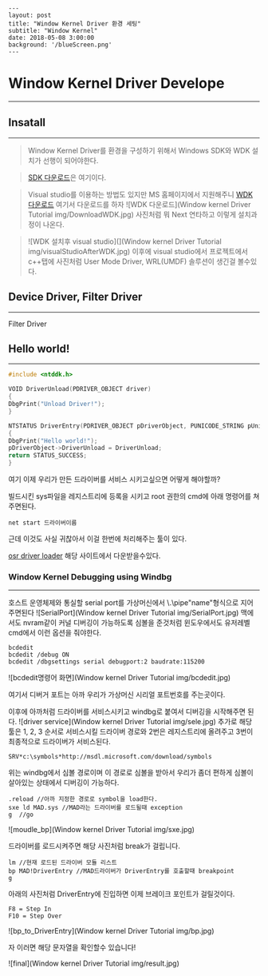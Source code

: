 ```
---
layout: post
title: "Window Kernel Driver 환경 세팅"
subtitle: "Window Kernel"
date: 2018-05-08 3:00:00
background: '/blueScreen.png'
---
```

# Window Kernel Driver Develope
--------

## Insatall
--------------------
>Window Kernel Driver를 환경을 구성하기 위해서 Windows SDK와 WDK 설치가 선행이 되어야한다.

>[SDK 다운로드](https://developer.microsoft.com/en-us/windows/downloads/windows-10-sdk)은 여기이다.

>Visual studio를 이용하는 방법도 있지만 MS 홈페이지에서 지원해주니 [WDK 다운로드](https://docs.microsoft.com/en-us/windows-hardware/drivers/download-the-wdk) 여기서 다운로드를 하자
>![WDK 다운로드](Window kernel Driver Tutorial img/DownloadWDK.jpg)
>사진처럼 뭐 Next 연타하고 이렇게 설치과정이 나온다.

>![WDK 설치후 visual studio](](Window kernel Driver Tutorial img/visualStudioAfterWDK.jpg)
>이후에 visual studio에서 프로젝트에서 c++탭에 사진처럼 User Mode Driver, WRL(UMDF) 솔루션이 생긴걸 볼수있다.


## Device Driver, Filter Driver
--------------------
Filter Driver

## Hello world!
---------------------

```C
#include <ntddk.h>

VOID DriverUnload(PDRIVER_OBJECT driver)
{
DbgPrint("Unload Driver!");
}

NTSTATUS DriverEntry(PDRIVER_OBJECT pDriverObject, PUNICODE_STRING pUnicodeString)
{
DbgPrint("Hello world!");
pDriverObject->DriverUnload = DriverUnload;
return STATUS_SUCCESS;
}
```
여기 이제 우리가 만든 드라이버를 서비스 시키고싶으면 어떻게 해야할까?

빌드시킨 sys파일을 레지스트리에 등록을 시키고 root 권한의 cmd에 아래 명령어를 쳐주면된다.
```
net start 드라이버이름
```
근데 이것도 사실 귀찮아서 이걸 한번에 처리해주는 툴이 있다.

[osr driver loader](https://www.osronline.com/article.cfm?article=157) 해당 사이트에서 다운받을수있다.

### Window Kernel Debugging using Windbg
---------------------
호스트 운영체제와 통실할 serial port를 가상머신에서 \\.\pipe\"name"형식으로 지어주면된다
![SerialPort](Window kernel Driver Tutorial img/SerialPort.jpg)
맥에서도 nvram같이 커널 디버깅이 가능하도록 심볼을 준것처럼 윈도우에서도 유저레벨 cmd에서 이런 옵션을 줘야한다.

```
bcdedit
bcdedit /debug ON
bcdedit /dbgsettings serial debugport:2 baudrate:115200
```

![bcdedit명령어 화면](Window kernel Driver Tutorial img/bcdedit.jpg)

여기서 디버거 포트는 아까 우리가 가상머신 시리얼 포트번호를 주는곳이다.

이후에 아까처럼 드라이버를 서비스시키고 windbg로 붙여서 디버깅을 시작해주면 된다.
![driver service](Window kernel Driver Tutorial img/sele.jpg)
추가로 해당 툴은 1, 2, 3 순서로 서비스시킬 드라이버 경로와 2번은 레지스트리에 올려주고 3번이 최종적으로 드라이버가 서비스된다.


```
SRV*c:\symbols*http://msdl.microsoft.com/download/symbols
```
위는 windbg에서 심볼 경로이며 이 경로로 심볼을 받아서 우리가 좀더 편하게 심볼이 살아있는 상태에서 디버깅이 가능하다.

```
.reload //아까 지정한 경로로 symbol을 load한다.
sxe ld MAD.sys //MAD라는 드라이버를 로드될때 exception
g  //go
```

![moudle_bp](Window kernel Driver Tutorial img/sxe.jpg)

드라이버를 로드시켜주면 해당 사진처럼 break가 걸립니다.

```
lm //현재 로드된 드라이버 모듈 리스트
bp MAD!DriverEntry //MAD드라이버가 DriverEntry를 호출할때 breakpoint
g
```
아래의 사진처럼 DriverEntry에 진입하면 이제 브레이크 포인트가 걸릴것이다.
```
F8 = Step In
F10 = Step Over
```

![bp_to_DriverEntry](Window kernel Driver Tutorial img/bp.jpg)

자 이러면 해당 문자열을 확인할수 있습니다!

![final](Window kernel Driver Tutorial img/result.jpg)
